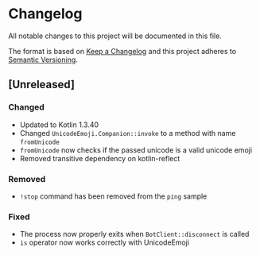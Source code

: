 # Changelog
All notable changes to this project will be documented in this file.

The format is based on [Keep a Changelog](http://keepachangelog.com/en/1.0.0/) and this project adheres to [Semantic Versioning](http://semver.org/spec/v2.0.0.html).

## [Unreleased]
### Changed
- Updated to Kotlin 1.3.40
- Changed `UnicodeEmoji.Companion::invoke` to a method with name `fromUnicode`
- `fromUnicode` now checks if the passed unicode is a valid unicode emoji
- Removed transitive dependency on kotlin-reflect
### Removed
- `!stop` command has been removed from the `ping` sample
### Fixed
- The process now properly exits when `BotClient::disconnect` is called
- `is` operator now works correctly with UnicodeEmoji
